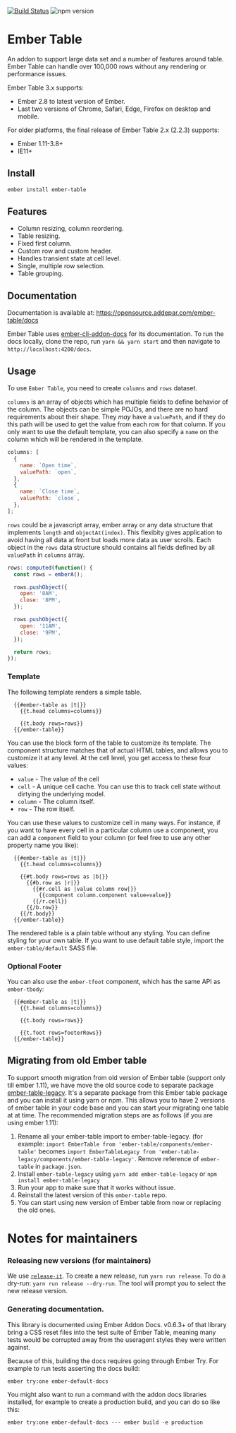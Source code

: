 [![Build Status](https://travis-ci.org/Addepar/ember-table.svg?branch=master)](https://travis-ci.org/Addepar/ember-table)
![npm version](https://img.shields.io/npm/v/ember-table)

# Ember Table

An addon to support large data set and a number of features around table. Ember Table can
handle over 100,000 rows without any rendering or performance issues.

Ember Table 3.x supports:

* Ember 2.8 to latest version of Ember.
* Last two versions of Chrome, Safari, Edge, Firefox on desktop and mobile.

For older platforms, the final release of Ember Table 2.x (2.2.3) supports:

* Ember 1.11-3.8+
* IE11+

## Install

```bash
ember install ember-table
```

## Features

- Column resizing, column reordering.
- Table resizing.
- Fixed first column.
- Custom row and custom header.
- Handles transient state at cell level.
- Single, multiple row selection.
- Table grouping.

## Documentation

Documentation is available at: https://opensource.addepar.com/ember-table/docs

Ember Table uses [ember-cli-addon-docs](https://github.com/ember-learn/ember-cli-addon-docs) for its documentation.
To run the docs locally, clone the repo, run `yarn && yarn start` and then navigate to `http://localhost:4200/docs`.

## Usage

To use `Ember Table`, you need to create `columns` and `rows` dataset.

`columns` is an array of objects which has multiple fields to define behavior of the column.
The objects can be simple POJOs, and there are no hard requirements about their shape.
They _may_ have a `valuePath`, and if they do this path will be used to get the value from
each row for that column. If you only want to use the default template, you can also
specify a `name` on the column which will be rendered in the template.

```javascript
columns: [
  {
    name: `Open time`,
    valuePath: `open`,
  },
  {
    name: `Close time`,
    valuePath: `close`,
  },
];
```

`rows` could be a javascript array, ember array or any data structure that implements `length` and
`objectAt(index)`. This flexibity gives application to avoid having all data at front but loads more
data as user scrolls. Each object in the `rows` data structure should contains all fields defined
by all `valuePath` in `columns` array.

```javascript
rows: computed(function() {
  const rows = emberA();

  rows.pushObject({
    open: '8AM',
    close: '8PM',
  });

  rows.pushObject({
    open: '11AM',
    close: '9PM',
  });

  return rows;
});
```

### Template

The following template renders a simple table.

```
  {{#ember-table as |t|}}
    {{t.head columns=columns}}

    {{t.body rows=rows}}
  {{/ember-table}}
```

You can use the block form of the table to customize its template. The component
structure matches that of actual HTML tables, and allows you to customize it at
any level. At the cell level, you get access to these four values:

- `value` - The value of the cell
- `cell` - A unique cell cache. You can use this to track cell state without
  dirtying the underlying model.
- `column` - The column itself.
- `row` - The row itself.

You can use these values to customize cell in many ways. For instance, if you
want to have every cell in a particular column use a component, you can add a
`component` field to your column (or feel free to use any other property name
you like):

```
  {{#ember-table as |t|}}
    {{t.head columns=columns}}

    {{#t.body rows=rows as |b|}}
      {{#b.row as |r|}}
        {{#r.cell as |value column row|}}
          {{component column.component value=value}}
        {{/r.cell}}
      {{/b.row}}
    {{/t.body}}
  {{/ember-table}}
```

The rendered table is a plain table without any styling. You can define styling for your own table.
If you want to use default table style, import the `ember-table/default` SASS file.

### Optional Footer

You can also use the `ember-tfoot` component, which has the same API as
`ember-tbody`:

```
  {{#ember-table as |t|}}
    {{t.head columns=columns}}

    {{t.body rows=rows}}

    {{t.foot rows=footerRows}}
  {{/ember-table}}
```

## Migrating from old Ember table

To support smooth migration from old version of Ember table (support only till ember 1.11), we have
move the old source code to separate package [ember-table-legacy](https://github.com/Addepar/ember-table-legacy).
It's a separate package from this Ember table package and you can install it using yarn or npm.
This allows you to have 2 versions of ember table in your code base and you can start your migrating
one table at at time. The recommended migration steps are as follows (if you are using ember 1.11):

1. Rename all your ember-table import to ember-table-legacy. (for example:
   `import EmberTable from 'ember-table/components/ember-table'` becomes
   `import EmberTableLegacy from 'ember-table-legacy/components/ember-table-legacy'`. Remove reference
   of `ember-table` in `package.json`.
2. Install `ember-table-legacy` using `yarn add ember-table-legacy` or `npm install ember-table-legacy`
3. Run your app to make sure that it works without issue.
4. Reinstall the latest version of this `ember-table` repo.
5. You can start using new version of Ember table from now or replacing the old ones.

# Notes for maintainers

### Releasing new versions (for maintainers)

We use [`release-it`](https://github.com/release-it/release-it).
To create a new release, run `yarn run release`. To do a dry-run: `yarn run release --dry-run`.
The tool will prompt you to select the new release version.

### Generating documentation.

This library is documented using Ember Addon Docs. v0.6.3+ of that library
bring a CSS reset files into the test suite of Ember Table, meaning many
tests would be corrupted away from the useragent styles they were written
against.

Because of this, building the docs requires going through Ember Try. For
example to run tests asserting the docs build:

```
ember try:one ember-default-docs
```

You might also want to run a command with the addon docs libraries installed,
for example to create a production build, and you can do so like this:

```
ember try:one ember-default-docs --- ember build -e production
```
